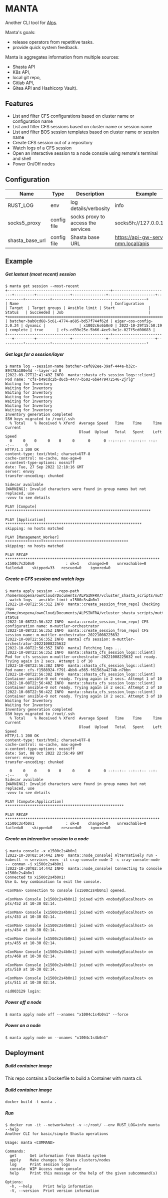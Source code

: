 # MANTA

Another CLI tool for [Alps](https://confluence.cscs.ch/display/ALPSINFRA/Alps+Home).

Manta's goals:

 - release operators from repetitive tasks.
 - provide quick system feedback.

Manta is aggregates information from multiple sources:

 - Shasta API
 - K8s API, 
 - local git repo, 
 - Gitlab API, 
 - Gitea API and Hashicorp Vault). 

## Features

- List and filter CFS configurations based on cluster name or configuration name
- List and filter CFS sessions based on cluster name or session name
- List and filter BOS session templates based on cluster name or session name
- Create CFS session out of a repository
- Watch logs of a CFS session
- Open an interactive session to a node console using remote's terminal and shell
- Power On/Off nodes

## Configuration

|Name|Type|Description|Example|
|----|----|-----------|-------|
|RUST_LOG|env|log details/verbosity|info|
|socks5_proxy|config file|socks proxy to access the services|socks5h://127.0.0.1:1080|
|shasta_base_url|config file|Shasta base URL|https://api-gw-service-nmn.local/apis|

## Example

##### Get lastest (most recent) session

```shell
$ manta get session --most-recent
+----------------------------------------------+-------------------------+---------+---------------+---------------+---------------------+----------+-----------+------------------------------------------+
| Name                                         | Configuration           | Target  | Target groups | Ansible limit | Start               | Status   | Succeeded | Job                                      |
+==========================================================================================================================================================================================================+
| batcher-bab0cd68-5c61-4774-a685-bd57f744f62d | eiger-cos-config-3.0.24 | dynamic |               | x1002c6s6b0n0 | 2022-10-29T15:50:19 | complete | true      | cfs-cd39e25e-5b66-4ee9-be1c-027f5cd00683 |
+----------------------------------------------+-------------------------+---------+---------------+---------------+---------------------+----------+-----------+------------------------------------------+
```

##### Get logs for a session/layer

```shell
$ manta log --session-name batcher-cef892ee-39af-444a-b32c-89478a100e4d --layer-id 0
[2022-09-27T12:41:49Z INFO  manta::shasta_cfs_session_logs::client] Pod name: "cfs-b49cdc2b-d6cb-4477-b502-6be479472546-2jrlg"
Waiting for Inventory
Waiting for Inventory
Waiting for Inventory
Waiting for Inventory
Waiting for Inventory
Waiting for Inventory
Waiting for Inventory
Inventory generation completed
SSH keys migrated to /root/.ssh
  % Total    % Received % Xferd  Average Speed   Time    Time     Time  Current
                                 Dload  Upload   Total   Spent    Left  Speed
  0     0    0     0    0     0      0      0 --:--:-- --:--:-- --:--:--     0
HTTP/1.1 200 OK
content-type: text/html; charset=UTF-8
cache-control: no-cache, max-age=0
x-content-type-options: nosniff
date: Tue, 27 Sep 2022 12:18:16 GMT
server: envoy
transfer-encoding: chunked

Sidecar available
[WARNING]: Invalid characters were found in group names but not replaced, use
-vvvv to see details

PLAY [Compute] *****************************************************************

PLAY [Application] *************************************************************
skipping: no hosts matched

PLAY [Management_Worker] *******************************************************
skipping: no hosts matched

PLAY RECAP *********************************************************************
x1500c7s2b0n0              : ok=1    changed=0    unreachable=0    failed=0    skipped=33   rescued=0    ignored=0   
```

##### Create a CFS session and watch logs

```
$ manta apply session --repo-path /home/msopena/ownCloud/Documents/ALPSINFRA/vcluster_shasta_scripts/muttler/muttler_orchestrator/ --watch-logs --ansible-limit x1500c3s4b0n1
[2022-10-08T22:56:31Z INFO  manta::create_session_from_repo] Checking repo /home/msopena/ownCloud/Documents/ALPSINFRA/vcluster_shasta_scripts/muttler/muttler_orchestrator/.git/ status
[2022-10-08T22:56:32Z INFO  manta::create_session_from_repo] CFS configuration name: m-muttler-orchestrator
[2022-10-08T22:56:35Z INFO  manta::create_session_from_repo] CFS session name: m-muttler-orchestrator-20221008225632
[2022-10-08T22:56:35Z INFO  manta] cfs session: m-muttler-orchestrator-20221008225632
[2022-10-08T22:56:35Z INFO  manta] Fetching logs ...
[2022-10-08T22:56:35Z INFO  manta::shasta_cfs_session_logs::client] Pod for cfs session m-muttler-orchestrator-20221008225632 not ready. Trying again in 2 secs. Attempt 1 of 10
[2022-10-08T22:56:38Z INFO  manta::shasta_cfs_session_logs::client] Pod name: cfs-f1588924-f791-4bb8-a565-f61563a4274b-n7bbn
[2022-10-08T22:56:38Z INFO  manta::shasta_cfs_session_logs::client] Container ansible-0 not ready. Trying again in 2 secs. Attempt 1 of 10
[2022-10-08T22:56:40Z INFO  manta::shasta_cfs_session_logs::client] Container ansible-0 not ready. Trying again in 2 secs. Attempt 2 of 10
[2022-10-08T22:56:42Z INFO  manta::shasta_cfs_session_logs::client] Container ansible-0 not ready. Trying again in 2 secs. Attempt 3 of 10
Waiting for Inventory
Waiting for Inventory
Inventory generation completed
SSH keys migrated to /root/.ssh
  % Total    % Received % Xferd  Average Speed   Time    Time     Time  Current
                                 Dload  Upload   Total   Spent    Left  Speed
HTTP/1.1 200 OK
content-type: text/html; charset=UTF-8
cache-control: no-cache, max-age=0
x-content-type-options: nosniff
date: Sat, 08 Oct 2022 22:56:49 GMT
server: envoy
transfer-encoding: chunked

  0     0    0     0    0     0      0      0 --:--:-- --:--:-- --:--:--     0
Sidecar available
[WARNING]: Invalid characters were found in group names but not replaced, use
-vvvv to see details

PLAY [Compute:Application] *****************************************************

PLAY RECAP *********************************************************************
x1500c3s4b0n1              : ok=8    changed=0    unreachable=0    failed=0    skipped=0    rescued=0    ignored=0
```

##### Create an interactive session to a node

```
$ manta console -x x1500c2s4b0n1
[2022-10-30T02:14:44Z INFO  manta::node_console] Alternatively run - kubectl -n services exec -it cray-console-node-2 -c cray-console-node -- conman -j x1500c2s4b0n1 
[2022-10-30T02:14:44Z INFO  manta::node_console] Connecting to console x1500c2s4b0n1
Connected to x1500c2s4b0n1!
Use &. key combination to exit the console.

<ConMan> Connection to console [x1500c2s4b0n1] opened.

<ConMan> Console [x1500c2s4b0n1] joined with <nobody@localhost> on pts/452 at 10-30 02:14.

<ConMan> Console [x1500c2s4b0n1] joined with <nobody@localhost> on pts/453 at 10-30 02:14.

<ConMan> Console [x1500c2s4b0n1] joined with <nobody@localhost> on pts/454 at 10-30 02:14.

<ConMan> Console [x1500c2s4b0n1] joined with <nobody@localhost> on pts/455 at 10-30 02:14.

<ConMan> Console [x1500c2s4b0n1] joined with <nobody@localhost> on pts/468 at 10-30 02:14.

<ConMan> Console [x1500c2s4b0n1] joined with <nobody@localhost> on pts/510 at 10-30 02:14.

<ConMan> Console [x1500c2s4b0n1] joined with <nobody@localhost> on pts/511 at 10-30 02:14.

nid003129 login: 
```

##### Power off a node

```
$ manta apply node off --xnames "x1004c1s4b0n1" --force
```

##### Power on a node

```
$ manta apply node on --xnames "x1004c1s4b0n1"
```

## Deployment

##### Build container image

This repo contains a Dockerfile to build a Container with manta cli.

##### Build container image 

```
docker build -t manta .
```

##### Run

```
$ docker run -it --network=host -v ~:/root/ --env RUST_LOG=info manta --help
Another CLI for basic/simple Shasta operations

Usage: manta <COMMAND>

Commands:
  get      Get information from Shasta system
  apply    Make changes to Shata clusters/nodes
  log      Print session logs
  console  WIP Access node console
  help     Print this message or the help of the given subcommand(s)

Options:
  -h, --help     Print help information
  -V, --version  Print version information
```